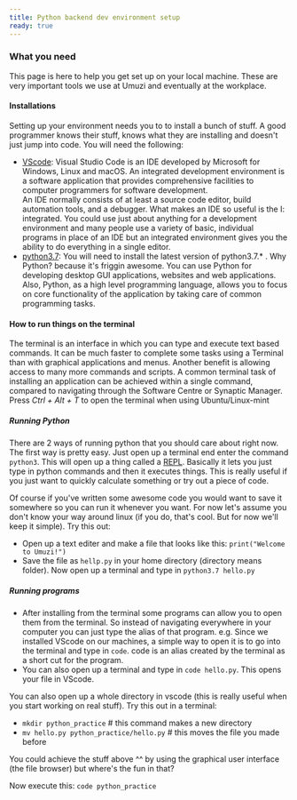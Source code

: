 ```yaml
---
title: Python backend dev environment setup
ready: true
---
```


### What you need

This page is here to help you get set up on your local machine. These are very important tools we use at Umuzi and eventually at the workplace.

#### Installations

Setting up your environment needs you to to install a bunch of stuff. A good programmer knows their stuff, knows what they are installing and doesn't just jump into code. You will need the following:

- [VScode](https://code.visualstudio.com/docs/setup/linux): Visual Studio Code is an IDE developed by Microsoft for Windows, Linux and macOS. An integrated development environment is a software application that provides comprehensive facilities to computer programmers for software development.</br>
An IDE normally consists of at least a source code editor, build automation tools, and a debugger. What makes an IDE so useful is the I: integrated. You could use just about anything for a development environment and many people use a variety of basic, individual programs in place of an IDE but an integrated environment gives you the ability to do everything in a single editor.  
- [python3.7](https://linuxize.com/post/how-to-install-pip-on-ubuntu-18.04/): You will need to install the latest version of python3.7.* . Why Python? because it's friggin awesome. You can use Python for developing desktop GUI applications, websites and web applications. Also, Python, as a high level programming language, allows you to focus on core functionality of the application by taking care of common programming tasks.


#### How to run things on the terminal

The terminal is an interface in which you can type and execute text based commands. It can be much faster to complete some tasks using a Terminal than with graphical applications and menus. Another benefit is allowing access to many more commands and scripts. A common terminal task of installing an application can be achieved within a single command, compared to navigating through the Software Centre or Synaptic Manager. Press *Ctrl + Alt + T* to open the terminal when using Ubuntu/Linux-mint

##### Running Python

There are 2 ways of running python that you should care about right now. The first way is pretty easy. Just open up a terminal end enter the command `python3`. This will open up a thing called a [REPL](https://codewith.mu/en/tutorials/1.0/repl). Basically it lets you just type in python commands and then it executes things. This is really useful if you just want to quickly calculate something or try out a piece of code.


Of course if you've written some awesome code you would want to save it somewhere so you can run it whenever you want. For now let's assume you don't know your way around linux (if you do, that's cool. But for now we'll keep it simple). Try this out:

- Open up a text editer and make a file that looks like this: `print("Welcome to Umuzi!")`
- Save the file as `hellp.py` in your home directory (directory means folder). Now open up a terminal and type in `python3.7 hello.py`


##### Running programs

- After installing from the terminal some programs can allow you to open them from the terminal. So instead of navigating everywhere in your computer you can just type the alias of that program. e.g. Since we installed VScode on our machines, a simple way to open it is to go into the terminal and type in `code`. code is an alias created by the terminal as a short cut for the program.
- You can also open up a terminal and type in `code hello.py`. This opens your file in VScode.

 You can also open up a whole directory in vscode (this is really useful when you start working on real stuff). Try this out in a terminal:

- `mkdir python_practice`    # this command makes a new directory
- `mv hello.py python_practice/hello.py` # this moves the file you made before

You could achieve the stuff above ^^ by using the graphical user interface (the file browser) but where's the fun in that?

Now execute this: `code python_practice`
